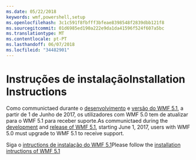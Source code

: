 ```yaml
---
ms.date: 05/22/2018
keywords: wmf,powershell,setup
ms.openlocfilehash: 3c1c591f8fbfff3bfeae8398548f2839dbb121f8
ms.sourcegitcommit: 01d6985ed190a222e9da1da41596f524f607a5bc
ms.translationtype: MT
ms.contentlocale: pt-PT
ms.lasthandoff: 06/07/2018
ms.locfileid: "34482901"
---
```

# <a name="installation-instructions"></a><span data-ttu-id="e8500-102">Instruções de instalação</span><span class="sxs-lookup"><span data-stu-id="e8500-102">Installation Instructions</span></span>

<span data-ttu-id="e8500-103">Como communictaed durante o [desenvolvimento](https://blogs.msdn.microsoft.com/powershell/2016/04/06/windows-management-framework-5-0-updates-and-wmf-5-1/) e [versão do WMF 5.1](https://blogs.msdn.microsoft.com/powershell/2017/03/28/windows-management-framework-wmf-5-1-now-in-microsoft-update-catalog/), a partir de 1 de Junho de 2017, os utilizadores com WMF 5.0 tem de atualizar para o WMF 5.1 para receber suporte.</span><span class="sxs-lookup"><span data-stu-id="e8500-103">As communictaed during the [development](https://blogs.msdn.microsoft.com/powershell/2016/04/06/windows-management-framework-5-0-updates-and-wmf-5-1/) and [release of WMF 5.1](https://blogs.msdn.microsoft.com/powershell/2017/03/28/windows-management-framework-wmf-5-1-now-in-microsoft-update-catalog/), starting June 1, 2017, users with WMF 5.0 must upgrade to WMF 5.1 to receive support.</span></span>

<span data-ttu-id="e8500-104">Siga o [intructions de instalação do WMF 5.1](..\5.1\install-configure.md)</span><span class="sxs-lookup"><span data-stu-id="e8500-104">Please follow the [installation intructions of WMF 5.1](..\5.1\install-configure.md)</span></span> 
